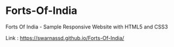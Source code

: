 # Forts-Of-India
Forts Of India - Sample Responsive Website with HTML5 and CSS3

Link : https://swarnassd.github.io/Forts-Of-India/

